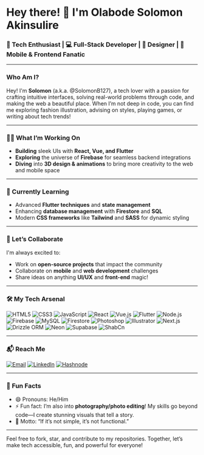 # Hey there! 👋 I'm **Olabode Solomon Akinsulire** 

### 🚀 Tech Enthusiast | 💻 Full-Stack Developer | 🎨 Designer | 📱 Mobile & Frontend Fanatic

---

### Who Am I?
Hey! I'm **Solomon** (a.k.a. @SolomonB127), a tech lover with a passion for crafting intuitive interfaces, solving real-world problems through code, and making the web a beautiful place. When I’m not deep in code, you can find me exploring fashion illustration, advising on styles, playing games, or writing about tech trends!

---

### 👨‍💻 What I’m Working On
- **Building** sleek UIs with **React, Vue, and Flutter**
- **Exploring** the universe of **Firebase** for seamless backend integrations
- **Diving** into **3D design & animations** to bring more creativity to the web and mobile space

---

### 🌱 Currently Learning
- Advanced **Flutter techniques** and **state management**
- Enhancing **database management** with **Firestore** and **SQL**
- Modern **CSS frameworks** like **Tailwind** and **SASS** for dynamic styling

---

### 🤝 Let’s Collaborate
I'm always excited to:
- Work on **open-source projects** that impact the community
- Collaborate on **mobile** and **web development** challenges
- Share ideas on anything **UI/UX** and **front-end** magic!

---

### 🛠 My Tech Arsenal
<p align="left">
    <img src="https://img.shields.io/badge/HTML5-E34F26?style=flat&logo=html5&logoColor=white" alt="HTML5" />
    <img src="https://img.shields.io/badge/CSS3-1572B6?style=flat&logo=css3&logoColor=white" alt="CSS3" />
    <img src="https://img.shields.io/badge/JavaScript-F7DF1E?style=flat&logo=javascript&logoColor=black" alt="JavaScript" />
    <img src="https://img.shields.io/badge/React-61DAFB?style=flat&logo=react&logoColor=black" alt="React" />
    <img src="https://img.shields.io/badge/Vue.js-4FC08D?style=flat&logo=vue.js&logoColor=white" alt="Vue.js" />
    <img src="https://img.shields.io/badge/Flutter-02569B?style=flat&logo=flutter&logoColor=white" alt="Flutter" />
    <img src="https://img.shields.io/badge/Node.js-8CC84B?style=flat&logo=node.js&logoColor=white" alt="Node.js" />
    <img src="https://img.shields.io/badge/Firebase-FFCA28?style=flat&logo=firebase&logoColor=black" alt="Firebase" />
    <img src="https://img.shields.io/badge/MySQL-4479A1?style=flat&logo=mysql&logoColor=white" alt="MySQL" />
    <img src="https://img.shields.io/badge/Firestore-FFCA28?style=flat&logo=firebase&logoColor=black" alt="Firestore" />
    <img src="https://img.shields.io/badge/Photoshop-31A8FF?style=flat&logo=adobephotoshop&logoColor=white" alt="Photoshop" />
    <img src="https://img.shields.io/badge/Illustrator-FF9A00?style=flat&logo=adobeillustrator&logoColor=white" alt="Illustrator" />
    <img src="https://img.shields.io/badge/Next.js-000000?style=flat&logo=next.js&logoColor=white" alt="Next.js" />
    <img src="https://img.shields.io/badge/Drizzle_ORM-24292F?style=flat&logo=databricks&logoColor=white" alt="Drizzle ORM" />
    <img src="https://img.shields.io/badge/Neon-00FF9C?style=flat&logo=neon&logoColor=black" alt="Neon" />
    <img src="https://img.shields.io/badge/Supabase-3ECF8E?style=flat&logo=supabase&logoColor=white" alt="Supabase" />
    <img src="https://img.shields.io/badge/ShabCn-800080?style=flat&logo=superuser&logoColor=white" alt="ShabCn" />
</p>

---

### 📬 Reach Me
<p align="left">
    <a href="mailto:solomonakinsulire@gmail.com"><img src="https://img.shields.io/badge/Email-D14836?style=flat&logo=gmail&logoColor=white" alt="Email" /></a>
    <a href="https://www.linkedin.com/in/solomon-akinsulire-34b141320?utm_source=share&utm_campaign=share_via&utm_content=profile&utm_medium=android_app"><img src="https://img.shields.io/badge/LinkedIn-0077B5?style=flat&logo=linkedin&logoColor=white" alt="LinkedIn" /></a>
    <a href="https://bumblebeedev.hashnode.dev/"><img src="https://img.shields.io/badge/Hashnode-00B289?style=flat&logo=hashnode&logoColor=white" alt="Hashnode" /></a>
</p>

---

### 🌟 Fun Facts
- 😄 Pronouns: He/Him
- ⚡ Fun fact: I’m also into **photography/photo editing**! My skills go beyond code—I create stunning visuals that tell a story.
- 🧩 Motto: “If it’s not simple, it’s not functional.”

---

Feel free to fork, star, and contribute to my repositories. Together, let’s make tech accessible, fun, and powerful for everyone!

<!---
SolomonB127/SolomonB127 is a ✨ special ✨ repository because its `README.md` (this file) appears on your GitHub profile.
You can click the Preview link to take a look at your changes.
--->
